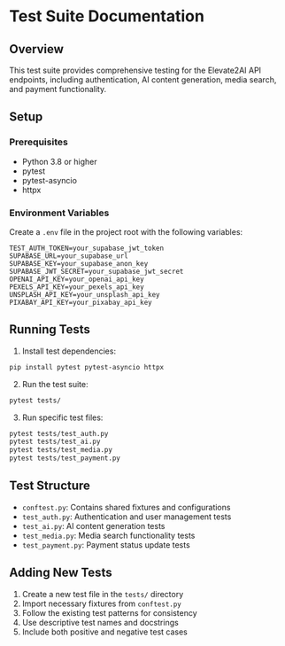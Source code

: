 # Test Suite Documentation

## Overview
This test suite provides comprehensive testing for the Elevate2AI API endpoints, including authentication, AI content generation, media search, and payment functionality.

## Setup

### Prerequisites
- Python 3.8 or higher
- pytest
- pytest-asyncio
- httpx

### Environment Variables
Create a `.env` file in the project root with the following variables:
```
TEST_AUTH_TOKEN=your_supabase_jwt_token
SUPABASE_URL=your_supabase_url
SUPABASE_KEY=your_supabase_anon_key
SUPABASE_JWT_SECRET=your_supabase_jwt_secret
OPENAI_API_KEY=your_openai_api_key
PEXELS_API_KEY=your_pexels_api_key
UNSPLASH_API_KEY=your_unsplash_api_key
PIXABAY_API_KEY=your_pixabay_api_key
```

## Running Tests

1. Install test dependencies:
```bash
pip install pytest pytest-asyncio httpx
```

2. Run the test suite:
```bash
pytest tests/
```

3. Run specific test files:
```bash
pytest tests/test_auth.py
pytest tests/test_ai.py
pytest tests/test_media.py
pytest tests/test_payment.py
```

## Test Structure

- `conftest.py`: Contains shared fixtures and configurations
- `test_auth.py`: Authentication and user management tests
- `test_ai.py`: AI content generation tests
- `test_media.py`: Media search functionality tests
- `test_payment.py`: Payment status update tests

## Adding New Tests

1. Create a new test file in the `tests/` directory
2. Import necessary fixtures from `conftest.py`
3. Follow the existing test patterns for consistency
4. Use descriptive test names and docstrings
5. Include both positive and negative test cases